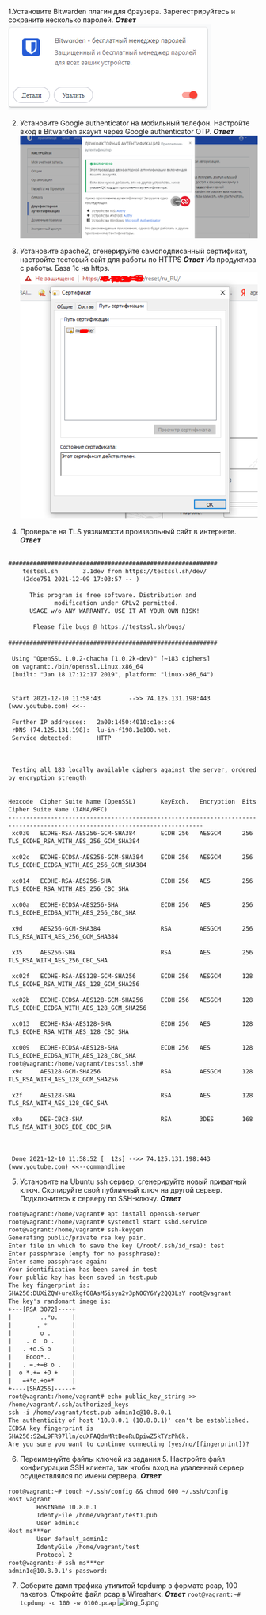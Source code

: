 1.Установите Bitwarden плагин для браузера. Зарегестрируйтесь и сохраните несколько паролей.
***Ответ***
![img_3.png](img_3.png)

2. Установите Google authenticator на мобильный телефон. Настройте вход в Bitwarden акаунт через Google authenticator OTP.
***Ответ***
![img_2.png](img_2.png)

3. Установите apache2, сгенерируйте самоподписанный сертификат, настройте тестовый сайт для работы по HTTPS
***Ответ***
Из продуктива с работы. База 1с на https.
![img_4.png](img_4.png)

4. Проверьте на TLS уязвимости произвольный сайт в интернете.
***Ответ***
````root@vagrant:/home/vagrant/testssl.sh# ./testssl.sh -e --fast --parallel https://www.youtube.com

###########################################################
    testssl.sh       3.1dev from https://testssl.sh/dev/
    (2dce751 2021-12-09 17:03:57 -- )

      This program is free software. Distribution and
             modification under GPLv2 permitted.
      USAGE w/o ANY WARRANTY. USE IT AT YOUR OWN RISK!

       Please file bugs @ https://testssl.sh/bugs/

###########################################################

 Using "OpenSSL 1.0.2-chacha (1.0.2k-dev)" [~183 ciphers]
 on vagrant:./bin/openssl.Linux.x86_64
 (built: "Jan 18 17:12:17 2019", platform: "linux-x86_64")


 Start 2021-12-10 11:58:43        -->> 74.125.131.198:443 (www.youtube.com) <<--

 Further IP addresses:   2a00:1450:4010:c1e::c6
 rDNS (74.125.131.198):  lu-in-f198.1e100.net.
 Service detected:       HTTP



 Testing all 183 locally available ciphers against the server, ordered by encryption strength


Hexcode  Cipher Suite Name (OpenSSL)       KeyExch.   Encryption  Bits     Cipher Suite Name (IANA/RFC)
-----------------------------------------------------------------------------------------------------------------------------
 xc030   ECDHE-RSA-AES256-GCM-SHA384       ECDH 256   AESGCM      256      TLS_ECDHE_RSA_WITH_AES_256_GCM_SHA384

 xc02c   ECDHE-ECDSA-AES256-GCM-SHA384     ECDH 256   AESGCM      256      TLS_ECDHE_ECDSA_WITH_AES_256_GCM_SHA384

 xc014   ECDHE-RSA-AES256-SHA              ECDH 256   AES         256      TLS_ECDHE_RSA_WITH_AES_256_CBC_SHA

 xc00a   ECDHE-ECDSA-AES256-SHA            ECDH 256   AES         256      TLS_ECDHE_ECDSA_WITH_AES_256_CBC_SHA

 x9d     AES256-GCM-SHA384                 RSA        AESGCM      256      TLS_RSA_WITH_AES_256_GCM_SHA384

 x35     AES256-SHA                        RSA        AES         256      TLS_RSA_WITH_AES_256_CBC_SHA

 xc02f   ECDHE-RSA-AES128-GCM-SHA256       ECDH 256   AESGCM      128      TLS_ECDHE_RSA_WITH_AES_128_GCM_SHA256

 xc02b   ECDHE-ECDSA-AES128-GCM-SHA256     ECDH 256   AESGCM      128      TLS_ECDHE_ECDSA_WITH_AES_128_GCM_SHA256

 xc013   ECDHE-RSA-AES128-SHA              ECDH 256   AES         128      TLS_ECDHE_RSA_WITH_AES_128_CBC_SHA

 xc009   ECDHE-ECDSA-AES128-SHA            ECDH 256   AES         128      TLS_ECDHE_ECDSA_WITH_AES_128_CBC_SHA
root@vagrant:/home/vagrant/testssl.sh#
 x9c     AES128-GCM-SHA256                 RSA        AESGCM      128      TLS_RSA_WITH_AES_128_GCM_SHA256

 x2f     AES128-SHA                        RSA        AES         128      TLS_RSA_WITH_AES_128_CBC_SHA

 x0a     DES-CBC3-SHA                      RSA        3DES        168      TLS_RSA_WITH_3DES_EDE_CBC_SHA



 Done 2021-12-10 11:58:52 [  12s] -->> 74.125.131.198:443 (www.youtube.com) <<--commandline
````

5. Установите на Ubuntu ssh сервер, сгенерируйте новый приватный ключ. Скопируйте свой публичный ключ на другой сервер. 
Подключитесь к серверу по SSH-ключу.
***Ответ***
```commandline
root@vagrant:/home/vagrant# apt install openssh-server
root@vagrant:/home/vagrant# systemctl start sshd.service
root@vagrant:/home/vagrant# ssh-keygen
Generating public/private rsa key pair.
Enter file in which to save the key (/root/.ssh/id_rsa): test
Enter passphrase (empty for no passphrase):
Enter same passphrase again:
Your identification has been saved in test
Your public key has been saved in test.pub
The key fingerprint is:
SHA256:DUXiZQW+ureXkgfO8AsM5isyn2v3pN0GY6Yy2QQ3LsY root@vagrant
The key's randomart image is:
+---[RSA 3072]----+
|        ..*o.    |
|       . *       |
|        o .      |
|    . o  o .     |
|   . +o.S o      |
|    Eooo*..      |
|   . =.+=B o .   |
|  o *.+= +O +    |
|   =+*o.+o+*     |
+----[SHA256]-----+
root@vagrant:/home/vagrant# echo public_key_string >> /home/vagrant/.ssh/authorized_keys
ssh -i /home/vagrant/test.pub admin1c@10.8.0.1
The authenticity of host '10.8.0.1 (10.8.0.1)' can't be established.
ECDSA key fingerprint is SHA256:S2wL9FR97lln/ouXFAQdmMRtBeoRuDpiwZ5kTYzPh6k.
Are you sure you want to continue connecting (yes/no/[fingerprint])?
```

6. Переименуйте файлы ключей из задания 5. Настройте файл конфигурации SSH клиента, так чтобы вход на удаленный 
сервер осуществлялся по имени сервера.
***Ответ***
```
root@vagrant:~# touch ~/.ssh/config && chmod 600 ~/.ssh/config
Host vagrant
        HostName 10.8.0.1
        IdentyFile /home/vagrant/test1.pub
        User admin1c
Host ms***er
        User default_admin1c
        IdentyGile /home/vagrant/test
        Protocol 2
root@vagrant:~# ssh ms***er
admin1c@10.8.0.1's password:
```

7. Соберите дамп трафика утилитой tcpdump в формате pcap, 100 пакетов. Откройте файл pcap в Wireshark.
***Ответ***
```root@vagrant:~# tcpdump -c 100 -w 0100.pcap```
![img_5.png](img_5.png)
